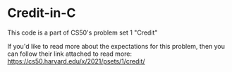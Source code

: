 # Credit-in-C

This code is a part of CS50's problem set 1 "Credit"

If you'd like to read more about the expectations for this problem, then you can follow their link attached to read more: https://cs50.harvard.edu/x/2021/psets/1/credit/
